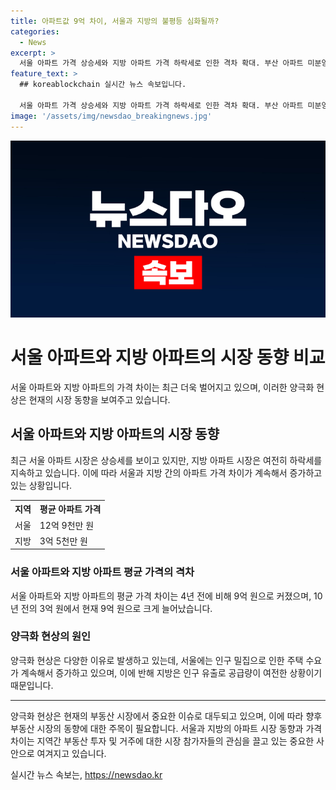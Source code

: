```yaml
---
title: 아파트값 9억 차이, 서울과 지방의 불평등 심화될까?
categories:
  - News
excerpt: >
  서울 아파트 가격 상승세와 지방 아파트 가격 하락세로 인한 격차 확대. 부산 아파트 미분양 현상과 거래 감소, 서울-지방 아파트 평균가 격차는 9억원. 서울 집값 상승으로 격차 확대, 양극화 현상 지속될 전망. 지방은 공급과 인구 유출 문제로 가격 하락 지속. ※ 본 기사는 MBN뉴스 최윤영의 보도 내용을 기반으로 작성되었습니다.
feature_text: >
  ## koreablockchain 실시간 뉴스 속보입니다.

  서울 아파트 가격 상승세와 지방 아파트 가격 하락세로 인한 격차 확대. 부산 아파트 미분양 현상과 거래 감소, 서울-지방 아파트 평균가 격차는 9억원. 서울 집값 상승으로 격차 확대, 양극화 현상 지속될 전망. 지방은 공급과 인구 유출 문제로 가격 하락 지속. ※ 본 기사는 MBN뉴스 최윤영의 보도 내용을 기반으로 작성되었습니다.
image: '/assets/img/newsdao_breakingnews.jpg'
---
```


<p><img src="/assets/img/newsdao_breakingnews.jpg" alt="koreablockchain 속보" /></p>

<h1>서울 아파트와 지방 아파트의 시장 동향 비교</h1>

<p data-ke-size="size16">서울 아파트와 지방 아파트의 가격 차이는 최근 더욱 벌어지고 있으며, 이러한 양극화 현상은 현재의 시장 동향을 보여주고 있습니다.</p>

<h2>서울 아파트와 지방 아파트의 시장 동향</h2>

<p data-ke-size="size16">최근 서울 아파트 시장은 상승세를 보이고 있지만, 지방 아파트 시장은 여전히 하락세를 지속하고 있습니다. 이에 따라 서울과 지방 간의 아파트 가격 차이가 계속해서 증가하고 있는 상황입니다.</p>

<table>
  <tr>
    <th>지역</th>
    <th>평균 아파트 가격</th>
  </tr>
  <tr>
    <td>서울</td>
    <td>12억 9천만 원</td>
  </tr>
  <tr>
    <td>지방</td>
    <td>3억 5천만 원</td>
  </tr>
</table>

<h3>서울 아파트와 지방 아파트 평균 가격의 격차</h3>

<p data-ke-size="size16">서울 아파트와 지방 아파트의 평균 가격 차이는 4년 전에 비해 9억 원으로 커졌으며, 10년 전의 3억 원에서 현재 9억 원으로 크게 늘어났습니다.</p>

<h3>양극화 현상의 원인</h3>

<p data-ke-size="size16">양극화 현상은 다양한 이유로 발생하고 있는데, 서울에는 인구 밀집으로 인한 주택 수요가 계속해서 증가하고 있으며, 이에 반해 지방은 인구 유출로 공급량이 여전한 상황이기 때문입니다.</p>

<hr>

<p data-ke-size="size16">양극화 현상은 현재의 부동산 시장에서 중요한 이슈로 대두되고 있으며, 이에 따라 향후 부동산 시장의 동향에 대한 주목이 필요합니다. 서울과 지방의 아파트 시장 동향과 가격 차이는 지역간 부동산 투자 및 거주에 대한 시장 참가자들의 관심을 끌고 있는 중요한 사안으로 여겨지고 있습니다.</p>
실시간 뉴스 속보는, <a href="https://newsdao.kr" rel="dofollow">https://newsdao.kr</a>


